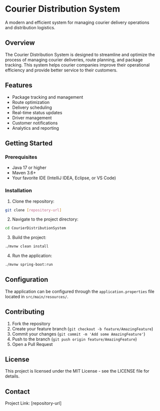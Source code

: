 # Courier Distribution System

A modern and efficient system for managing courier delivery operations and distribution logistics.

## Overview

The Courier Distribution System is designed to streamline and optimize the process of managing courier deliveries, route planning, and package tracking. This system helps courier companies improve their operational efficiency and provide better service to their customers.

## Features

- Package tracking and management
- Route optimization
- Delivery scheduling
- Real-time status updates
- Driver management
- Customer notifications
- Analytics and reporting

## Getting Started

### Prerequisites

- Java 17 or higher
- Maven 3.6+
- Your favorite IDE (IntelliJ IDEA, Eclipse, or VS Code)

### Installation

1. Clone the repository:
```bash
git clone [repository-url]
```

2. Navigate to the project directory:
```bash
cd CourierDistributionSystem
```

3. Build the project:
```bash
./mvnw clean install
```

4. Run the application:
```bash
./mvnw spring-boot:run
```

## Configuration

The application can be configured through the `application.properties` file located in `src/main/resources/`.

## Contributing

1. Fork the repository
2. Create your feature branch (`git checkout -b feature/AmazingFeature`)
3. Commit your changes (`git commit -m 'Add some AmazingFeature'`)
4. Push to the branch (`git push origin feature/AmazingFeature`)
5. Open a Pull Request

## License

This project is licensed under the MIT License - see the LICENSE file for details.

## Contact

Project Link: [repository-url] 